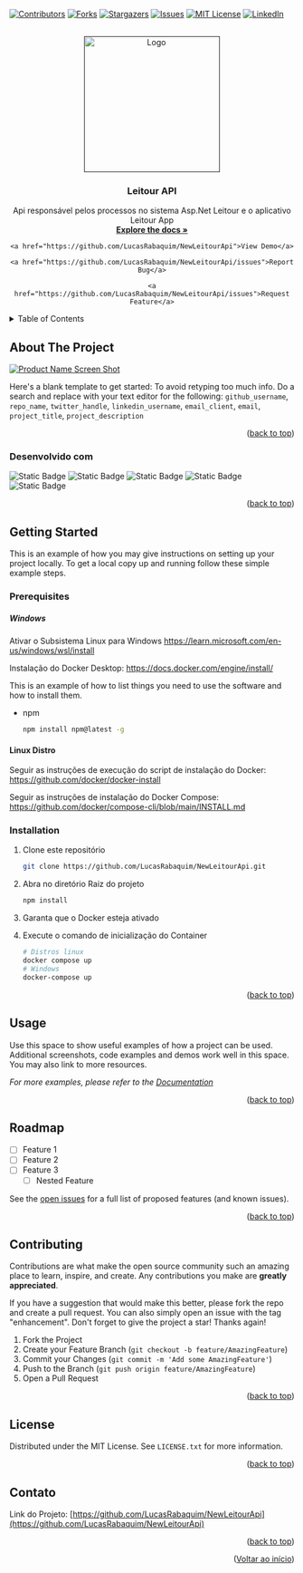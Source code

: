 <a name="readme-top"></a>

[![Contributors][contributors-shield]][contributors-url]
[![Forks][forks-shield]][forks-url]
[![Stargazers][stars-shield]][stars-url]
[![Issues][issues-shield]][issues-url]
[![MIT License][license-shield]][license-url]
[![LinkedIn][linkedin-shield]][linkedin-url]




<!-- PROJECT LOGO -->
<br />
<div align="center">
  <a href="">
    <img src="https://github.com/LucasRabaquim/NewLeitourApi/assets/98958822/afdf162f-9942-4c2e-a301-7389f02a8606" alt="Logo" width="240" height="auto">
  </a>


<h3 align="center">Leitour API</h3>

  <p align="center">
    Api responsável pelos processos no sistema Asp.Net Leitour e o aplicativo Leitour App
    <br />
    <a href="https://github.com/LucasRabaquim/NewLeitourApi"><strong>Explore the docs »</strong></a>

    <a href="https://github.com/LucasRabaquim/NewLeitourApi">View Demo</a>
    
    <a href="https://github.com/LucasRabaquim/NewLeitourApi/issues">Report Bug</a>
    
    <a href="https://github.com/LucasRabaquim/NewLeitourApi/issues">Request Feature</a>
  </p>

</div>



<!-- TABLE OF CONTENTS -->
<details>
  <summary>Table of Contents</summary>
  <ol>
    <li>
      <a href="#ab![Logo Cabeça Urso - svg](https://github.com/LucasRabaquim/NewLeitourApi/assets/98958822/a44253c9-290f-4fd7-8466-d776b7caab55)
out-the-project">About The Project</a>
      <ul>
        <li><a href="#built-with">Built With</a></li>
      </ul>
    </li>
    <li>
      <a href="#getting-started">Getting Started</a>
      <ul>
        <li><a href="#prerequisites">Prerequisites</a></li>
        <li><a href="#installation">Installation</a></li>
      </ul>
    </li>
    <li><a href="#usage">Usage</a></li>
    <li><a href="#roadmap">Roadmap</a></li>
    <li><a href="#contributing">Contributing</a></li>
    <li><a href="#license">License</a></li>
    <li><a href="#contact">Contact</a></li>
    <li><a href="#acknowledgments">Acknowledgments</a></li>
  </ol>
</details>



<!-- ABOUT THE PROJECT -->
## About The Project

[![Product Name Screen Shot][product-screenshot]](https://example.com)

Here's a blank template to get started: To avoid retyping too much info. Do a search and replace with your text editor for the following: `github_username`, `repo_name`, `twitter_handle`, `linkedin_username`, `email_client`, `email`, `project_title`, `project_description`

<p align="right">(<a href="#readme-top">back to top</a>)</p>



### Desenvolvido com 

![Static Badge](https://img.shields.io/badge/Docker-1D63ED?style=for-the-badge&logo=docker&logoColor=white)
![Static Badge](https://img.shields.io/badge/VS_Code-007ACC?logo=visual-studio-code&logoColor=white&style=for-the-badge)
![Static Badge](https://img.shields.io/badge/MySQL-20232A?logo=mysql&logoColor=white&style=for-the-badge)
![Static Badge](https://img.shields.io/badge/.NET-5C2D91?logo=.net&logoColor=white&style=for-the-badge)
![Static Badge](https://img.shields.io/badge/C%23-239120?logo=c-sharp&logoColor=white&style=for-the-badge)
<p align="right">(<a href="#readme-top">back to top</a>)</p>

## Getting Started

This is an example of how you may give instructions on setting up your project locally.
To get a local copy up and running follow these simple example steps.

### Prerequisites

##### Windows
Ativar o Subsistema Linux para Windows
https://learn.microsoft.com/en-us/windows/wsl/install

Instalação do Docker Desktop:
https://docs.docker.com/engine/install/

This is an example of how to list things you need to use the software and how to install them.
* npm
  ```sh
  npm install npm@latest -g
  ```
#### Linux Distro
Seguir as instruções de execução do script de instalação do Docker:
https://github.com/docker/docker-install

Seguir as instruções de instalação do Docker Compose:
https://github.com/docker/compose-cli/blob/main/INSTALL.md
  

### Installation
1. Clone este repositório
   ```sh
   git clone https://github.com/LucasRabaquim/NewLeitourApi.git
   ```
2. Abra no diretório Raiz do projeto
   ```sh
   npm install
   ```
3. Garanta que o Docker esteja ativado

4. Execute o comando de inicialização do Container
   ```bash
   # Distros linux
   docker compose up
   # Windows
   docker-compose up 
   ```

<p align="right">(<a href="#readme-top">back to top</a>)</p>



<!-- USAGE EXAMPLES -->
## Usage

Use this space to show useful examples of how a project can be used. Additional screenshots, code examples and demos work well in this space. You may also link to more resources.

_For more examples, please refer to the [Documentation](https://example.com)_

<p align="right">(<a href="#readme-top">back to top</a>)</p>



<!-- ROADMAP -->
## Roadmap

- [ ] Feature 1
- [ ] Feature 2
- [ ] Feature 3
    - [ ] Nested Feature

See the [open issues](https://github.com/LucasRabaquim/NewLeitourApi/issues) for a full list of proposed features (and known issues).

<p align="right">(<a href="#readme-top">back to top</a>)</p>



<!-- CONTRIBUTING -->
## Contributing

Contributions are what make the open source community such an amazing place to learn, inspire, and create. Any contributions you make are **greatly appreciated**.

If you have a suggestion that would make this better, please fork the repo and create a pull request. You can also simply open an issue with the tag "enhancement".
Don't forget to give the project a star! Thanks again!

1. Fork the Project
2. Create your Feature Branch (`git checkout -b feature/AmazingFeature`)
3. Commit your Changes (`git commit -m 'Add some AmazingFeature'`)
4. Push to the Branch (`git push origin feature/AmazingFeature`)
5. Open a Pull Request

<p align="right">(<a href="#readme-top">back to top</a>)</p>



<!-- LICENSE -->
## License

Distributed under the MIT License. See `LICENSE.txt` for more information.

<p align="right">(<a href="#readme-top">back to top</a>)</p>



<!-- CONTACT -->
## Contato

<!-- Your Name - [@twitter_handle](https://twitter.com/twitter_handle) - email@email_client.com -->

Link do Projeto: [https://github.com/LucasRabaquim/NewLeitourApi](https://github.com/LucasRabaquim/NewLeitourApi)

<p align="right">(<a href="#readme-top">back to top</a>)</p>


<p align="right">(<a href="#readme-top">Voltar ao início</a>)</p>



<!-- MARKDOWN LINKS & IMAGES -->
<!-- https://www.markdownguide.org/basic-syntax/#reference-style-links -->
[contributors-shield]: https://img.shields.io/github/contributors/LucasRabaquim/NewLeitourApi.svg?style=for-the-badge
[contributors-url]: https://github.com/LucasRabaquim/NewLeitourApi/graphs/contributors
[forks-shield]: https://img.shields.io/github/forks/LucasRabaquim/NewLeitourApi.svg?style=for-the-badge
[forks-url]: https://github.com/LucasRabaquim/NewLeitourApi/network/members
[stars-shield]: https://img.shields.io/github/stars/LucasRabaquim/NewLeitourApi.svg?style=for-the-badge
[stars-url]: https://github.com/LucasRabaquim/NewLeitourApi/stargazers
[issues-shield]: https://img.shields.io/github/issues/LucasRabaquim/NewLeitourApi.svg?style=for-the-badge
[issues-url]: https://github.com/LucasRabaquim/NewLeitourApi/issues
[license-shield]: https://img.shields.io/github/license/LucasRabaquim/NewLeitourApi.svg?style=for-the-badge
[license-url]: https://github.com/LucasRabaquim/NewLeitourApi/blob/master/LICENSE.txt
[linkedin-shield]: https://img.shields.io/badge/-LinkedIn-black.svg?style=for-the-badge&logo=linkedin&colorB=555
[linkedin-url]: https://www.linkedin.com/company/devpolarys/
[product-screenshot]: images/screenshot.png
